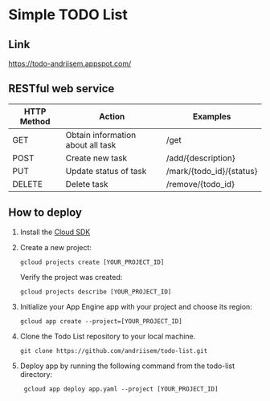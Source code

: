 # Simple TODO List 

## Link

https://todo-andriisem.appspot.com/

## RESTful web service

| HTTP Method | Action                            | Examples                 |
|-------------|-----------------------------------|--------------------------|
| GET         | Obtain information about all task | /get                     |
| POST        | Create new task                   | /add/{description}       |
| PUT         | Update status of task             | /mark/{todo_id}/{status} |
| DELETE      | Delete task                       | /remove/{todo_id}        |


## How to deploy 

1) Install the [Cloud SDK](https://cloud.google.com/sdk/docs/)
2) Create a new project:

    `gcloud projects create [YOUR_PROJECT_ID]`

    Verify the project was created:

    `gcloud projects describe [YOUR_PROJECT_ID]`

3) Initialize your App Engine app with your project and choose its region:

    `gcloud app create --project=[YOUR_PROJECT_ID]`

4) Clone the Todo List repository to your local machine.

    `git clone https://github.com/andriisem/todo-list.git`

5) Deploy app by running the following command from the todo-list directory:

    ` gcloud app deploy app.yaml --project [YOUR_PROJECT_ID]`